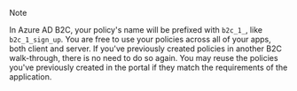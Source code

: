 > [!NOTE]
> In Azure AD B2C, your policy's name will be prefixed with `b2c_1_`, like `b2c_1_sign_up`.  You are free to use your policies across all of your apps, both client and server.  If you've previously created policies in another B2C walk-through, there is no need to do so again. You may reuse the policies you've previously created in the portal if they match the requirements of the application.
